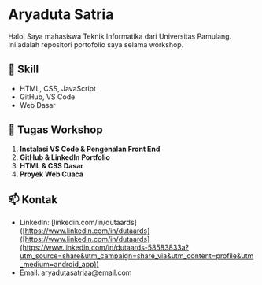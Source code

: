 # Aryaduta Satria

Halo! Saya mahasiswa Teknik Informatika dari Universitas Pamulang.  
Ini adalah repositori portofolio saya selama workshop.

## 🔧 Skill
- HTML, CSS, JavaScript
- GitHub, VS Code
- Web Dasar

## 📁 Tugas Workshop
1. **Instalasi VS Code & Pengenalan Front End**
2. **GitHub & LinkedIn Portfolio**
3. **HTML & CSS Dasar**
4. **Proyek Web Cuaca**

## 📫 Kontak
- LinkedIn: [linkedin.com/in/dutaards]([https://www.linkedin.com/in/dutaards]([https://www.linkedin.com/in/dutaards](https://www.linkedin.com/in/dutaards-58583833a?utm_source=share&utm_campaign=share_via&utm_content=profile&utm_medium=android_app))
- Email: aryadutasatriaa@email.com
